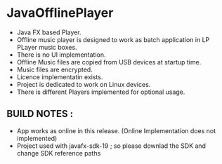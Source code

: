 # JavaOfflinePlayer

- Java FX based Player.
- Offline music player is designed to work as batch application in LP PLayer music boxes.
- There is no UI implementation. 
- Offline Music files are copied from USB devices at startup time.
- Music files are encrypted.
- Licence implementatin exists.
- Project is dedicated to work on Linux devices.
- There is different Players implemented for optional usage.
## BUILD NOTES :
- App works as online in this release. (Online Implementation does not implemented) 
- Project used with javafx-sdk-19 ; so please downlad the SDK and change SDK reference paths
